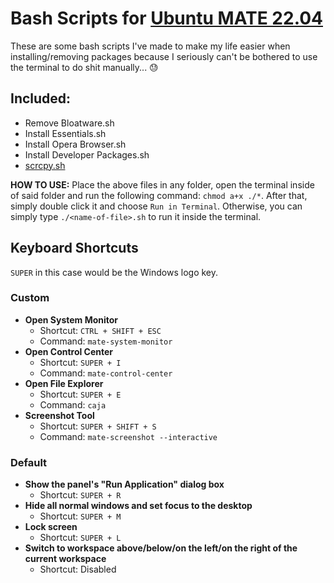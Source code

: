 # Bash Scripts for [Ubuntu MATE 22.04](https://ubuntu-mate.org/)
These are some bash scripts I've made to make my life easier when installing/removing packages because I seriously can't be bothered to use the terminal to do shit manually... 😓

## Included:
* Remove Bloatware.sh
* Install Essentials.sh
* Install Opera Browser.sh
* Install Developer Packages.sh
* [scrcpy.sh](https://github.com/Genymobile/scrcpy)

**HOW TO USE:** Place the above files in any folder, open the terminal inside of said folder and run the following command: `chmod a+x ./*`. After that, simply double click it and choose `Run in Terminal`. Otherwise, you can simply type `./<name-of-file>.sh` to run it inside the terminal.

## Keyboard Shortcuts
`SUPER` in this case would be the Windows logo key.

### Custom
* **Open System Monitor**
	* Shortcut: `CTRL + SHIFT + ESC`
	* Command: `mate-system-monitor`
* **Open Control Center**
	* Shortcut: `SUPER + I`
	* Command: `mate-control-center`
* **Open File Explorer**
	* Shortcut: `SUPER + E`
	* Command: `caja`
* **Screenshot Tool**
	* Shortcut: `SUPER + SHIFT + S`
	* Command: `mate-screenshot --interactive`

### Default
* **Show the panel's "Run Application" dialog box**
	* Shortcut: `SUPER + R`
* **Hide all normal windows and set focus to the desktop**
	* Shortcut: `SUPER + M`
* **Lock screen**
	* Shortcut: `SUPER + L`
* **Switch to workspace above/below/on the left/on the right of the current workspace**
	* Shortcut: Disabled